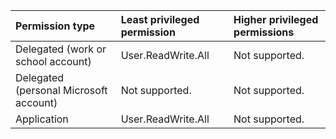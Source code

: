 |Permission type|Least privileged permission|Higher privileged permissions|
|:---|:---|:---|
|Delegated (work or school account)|User.ReadWrite.All|Not supported.|
|Delegated (personal Microsoft account)|Not supported.|Not supported.|
|Application|User.ReadWrite.All|Not supported.|

